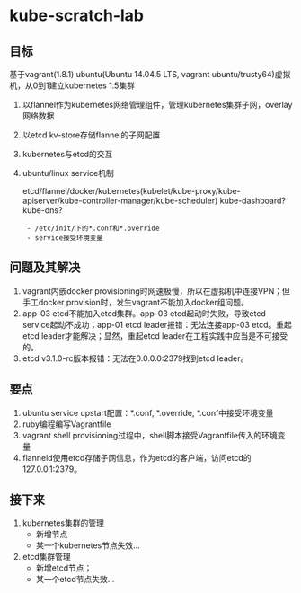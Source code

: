 # kube-scratch-lab

## 目标

基于vagrant(1.8.1) ubuntu(Ubuntu 14.04.5 LTS, vagrant ubuntu/trusty64)虚拟机，从0到1建立kubernetes 1.5集群

1. 以flannel作为kubernetes网络管理组件，管理kubernetes集群子网，overlay网络数据
2. 以etcd kv-store存储flannel的子网配置
3. kubernetes与etcd的交互
4. ubuntu/linux service机制

	etcd/flannel/docker/kubernetes(kubelet/kube-proxy/kube-apiserver/kube-controller-manager/kube-scheduler) kube-dashboard? kube-dns?

		- /etc/init/下的*.conf和*.override
		- service接受环境变量

## 问题及其解决
1. vagrant内嵌docker provisioning时网速极慢，所以在虚拟机中连接VPN；但手工docker provision时，发生vagrant不能加入docker组问题。
2. app-03 etcd不能加入etcd集群。app-03 etcd起动时失败，导致etcd service起动不成功；app-01 etcd leader报错：无法连接app-03 etcd。重起etcd leader才能解决；显然，重起etcd leader在工程实践中应当是不可接受的。
3. etcd v3.1.0-rc版本报错：无法在0.0.0.0:2379找到etcd leader。

## 要点
1. ubuntu service upstart配置：*.conf, *.override, *.conf中接受环境变量
2. ruby编程编写Vagrantfile
3. vagrant shell provisioning过程中，shell脚本接受Vagrantfile传入的环境变量
4. flanneld使用etcd存储子网信息，作为etcd的客户端，访问etcd的127.0.0.1:2379。

## 接下来
1. kubernetes集群的管理
	- 新增节点
	- 某一个kubernetes节点失效...
2. etcd集群管理
	- 新增etcd节点；
	- 某一个etcd节点失效...
